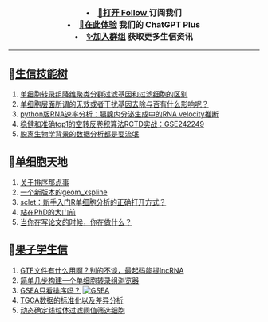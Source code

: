 
<h3 align="center">   
<li> <a href="https://app.follow.is/share/feeds/86231884517090304">🌈打开 Follow </a>订阅我们</li>  

<li> <a href="https://kyplus.092420.xyz/">🌟在此体验</a> 我们的 ChatGPT Plus </li>  

<li> <a href="https://t.me/BioInfoTalk">✨加入群组</a> 获取更多生信资讯</li>  
</h3>

------------------

## 📝[生信技能树](https://github.com/ixxmu/mp_duty/issues?q=label%3A%E7%94%9F%E4%BF%A1%E6%8A%80%E8%83%BD%E6%A0%91+is%3Aclosed)
<!-- 1issueTable -->

1. [单细胞转录组降维聚类分群过滤基因和过滤细胞的区别](https://github.com/ixxmu/mp_duty/issues/6958) 
2. [单细胞层面所谓的无效或者干扰基因去除与否有什么影响呢？](https://github.com/ixxmu/mp_duty/issues/6957) 
3. [python版RNA速率分析：胰腺内分泌生成中的RNA velocity推断](https://github.com/ixxmu/mp_duty/issues/6955) 
4. [稳健和准确top1的空转反卷积算法RCTD实战：GSE242249](https://github.com/ixxmu/mp_duty/issues/6954) 
5. [脱离生物学背景的数据分析都是耍流氓](https://github.com/ixxmu/mp_duty/issues/6953) 
<!-- 1issueTable -->
## 📝[单细胞天地](https://github.com/ixxmu/mp_duty/issues?q=label%3A%E5%8D%95%E7%BB%86%E8%83%9E%E5%A4%A9%E5%9C%B0+is%3Aclosed)
<!-- 2issueTable -->

1. [关于排序那点事](https://github.com/ixxmu/mp_duty/issues/6920) 
2. [一个新版本的geom_xspline](https://github.com/ixxmu/mp_duty/issues/6858) 
3. [sclet：新手入门R单细胞分析的正确打开方式？](https://github.com/ixxmu/mp_duty/issues/6588) 
4. [站在PhD的大门前](https://github.com/ixxmu/mp_duty/issues/6578) 
5. [当你在写论文的时候，你在做什么？](https://github.com/ixxmu/mp_duty/issues/6577) 
<!-- 2issueTable -->

## 📝[果子学生信](https://github.com/ixxmu/mp_duty/issues?q=label%3A%E6%9E%9C%E5%AD%90%E5%AD%A6%E7%94%9F%E4%BF%A1+is%3Aclosed)
<!-- 3issueTable -->

1. [GTF文件有什么用啊？别的不谈，最起码能提lncRNA](https://github.com/ixxmu/mp_duty/issues/6080) 
2. [简单几步构建一个单细胞转录组浏览器](https://github.com/ixxmu/mp_duty/issues/5103) 
3. [GSEA只看排序吗？](https://github.com/ixxmu/mp_duty/issues/4920) [![GSEA](https://img.shields.io/github/labels/ixxmu/mp_duty/GSEA)](https://github.com/ixxmu/mp_duty/labels/GSEA)
4. [TGCA数据的标准化以及差异分析](https://github.com/ixxmu/mp_duty/issues/4829) 
5. [动态确定线粒体过滤阈值筛选细胞](https://github.com/ixxmu/mp_duty/issues/4754) 
<!-- 3issueTable -->
